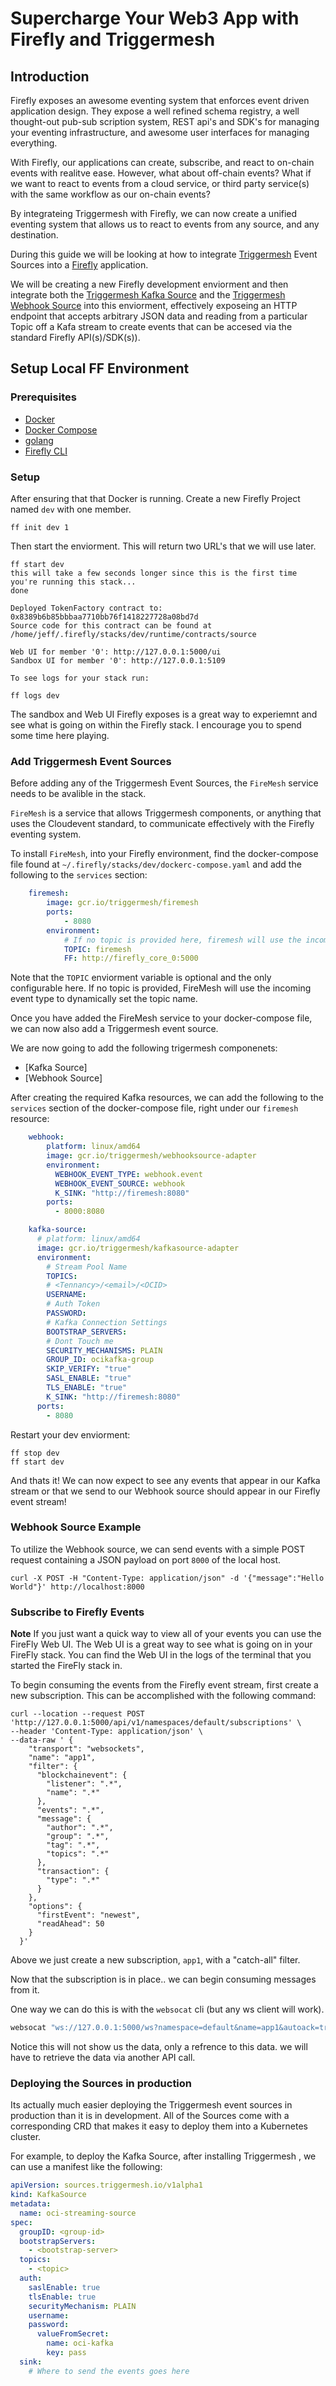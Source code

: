 # Supercharge Your Web3 App with Firefly and Triggermesh

## Introduction

Firefly exposes an awesome eventing system that enforces event driven application design. They expose a well refined schema registry, a well thought-out pub-sub scription system, REST api's and SDK's for managing your eventing infrastructure, and awesome user interfaces for managing everything.

With Firefly, our applications can create, subscribe, and react to on-chain events with realitve ease. However, what about off-chain events? What if we want to react to events from a cloud service, or third party service(s) with the same workflow as our on-chain events?

By integrateing Triggermesh with Firefly, we can now create a unified eventing system that allows us to react to events from any source, and any destination.

During this guide we will be looking at how to integrate [Triggermesh](https://www.triggermesh.com/) Event Sources into a  [Firefly](https://hyperledger.github.io/firefly/overview/) application.

We will be creating a new Firefly development enviorment and then integrate both the [Triggermesh Kafka Source]() and the
[Triggermesh Webhook Source]() into this enviorment, effectively exposeing an HTTP endpoint that accepts arbitrary JSON data and reading from a particular Topic off a Kafa stream to create events that can be accesed via the standard Firefly API(s)/SDK(s)).


## Setup Local FF Environment
### Prerequisites

* [Docker](https://docs.docker.com/get-docker/)
* [Docker Compose](https://docs.docker.com/compose/install/)
* [golang](https://golang.org/doc/install)
* [Firefly CLI](https://hyperledger.github.io/firefly/gettingstarted/firefly_cli.html)

### Setup

After ensuring that that Docker is running. Create a new Firefly Project named `dev` with one member.

```
ff init dev 1
```

Then start the enviorment. This will return two URL's that we will use later.

```
ff start dev
this will take a few seconds longer since this is the first time you're running this stack...
done

Deployed TokenFactory contract to: 0x8389b6b85bbbaa7710bb76f1418227728a08bd7d
Source code for this contract can be found at /home/jeff/.firefly/stacks/dev/runtime/contracts/source

Web UI for member '0': http://127.0.0.1:5000/ui
Sandbox UI for member '0': http://127.0.0.1:5109

To see logs for your stack run:

ff logs dev

```

The sandbox and Web UI Firefly exposes is a great way to experiemnt and see what is going on within the Firefly stack. I encourage you to spend some time here playing.

### Add Triggermesh Event Sources

Before adding any of the Triggermesh Event Sources, the `FireMesh` service needs to be avalible in the stack.

`FireMesh` is a service that allows Triggermesh components, or anything that uses the Cloudevent standard, to communicate effectively with the Firefly eventing system.

To install `FireMesh`, into your Firefly environment, find the docker-compose file found at `~/.firefly/stacks/dev/dockerc-compose.yaml` and add the following to the `services` section:

```yaml
    firemesh:
        image: gcr.io/triggermesh/firemesh
        ports:
            - 8080
        environment:
            # If no topic is provided here, firemesh will use the incoming event type to dynamically set the topic name.
            TOPIC: firemesh
            FF: http://firefly_core_0:5000
```

Note that the `TOPIC` enviorment variable is optional and the only configurable here. If no topic is provided, FireMesh will use the incoming event type to dynamically set the topic name.


Once you have added the FireMesh service to your docker-compose file, we can now also add a Triggermesh event source.

We are now going to add the following trigermesh componenets:

- [Kafka Source]
- [Webhook Source]

After creating the required Kafka resources, we can add the following to the `services` section of the docker-compose file, right under our `firemesh` resource:

```yaml
    webhook:
        platform: linux/amd64
        image: gcr.io/triggermesh/webhooksource-adapter
        environment:
          WEBHOOK_EVENT_TYPE: webhook.event
          WEBHOOK_EVENT_SOURCE: webhook
          K_SINK: "http://firemesh:8080"
        ports:
          - 8000:8080

    kafka-source:
      # platform: linux/amd64
      image: gcr.io/triggermesh/kafkasource-adapter
      environment:
        # Stream Pool Name
        TOPICS:
        # <Tennancy>/<email>/<OCID>
        USERNAME:
        # Auth Token
        PASSWORD:
        # Kafka Connection Settings
        BOOTSTRAP_SERVERS:
        # Dont Touch me
        SECURITY_MECHANISMS: PLAIN
        GROUP_ID: ocikafka-group
        SKIP_VERIFY: "true"
        SASL_ENABLE: "true"
        TLS_ENABLE: "true"
        K_SINK: "http://firemesh:8080"
      ports:
        - 8080


```

Restart your dev enviorment:
```
ff stop dev
ff start dev
```


And thats it! We can now expect to see any events that appear in our Kafka stream or that we send to our Webhook source should appear in our Firefly event stream!

### Webhook Source Example

To utilize the Webhook source, we can send events with a simple POST request containing a JSON payload on port `8000` of the local host.

```
curl -X POST -H "Content-Type: application/json" -d '{"message":"Hello World"}' http://localhost:8000
```


### Subscribe to Firefly Events

**Note** If you just want a quick way to view all of your events you can use the FireFly Web UI. The Web UI is a great way to see what is going on in your FireFly stack. You can find the Web UI in the logs of the terminal that you started the FireFly stack in.

To begin consuming the events from the Firefly event stream, first create a new subscription. This can be accomplished with the following command:

```
curl --location --request POST 'http://127.0.0.1:5000/api/v1/namespaces/default/subscriptions' \
--header 'Content-Type: application/json' \
--data-raw ' {
	"transport": "websockets",
	"name": "app1",
	"filter": {
	  "blockchainevent": {
		"listener": ".*",
		"name": ".*"
	  },
	  "events": ".*",
	  "message": {
		"author": ".*",
		"group": ".*",
		"tag": ".*",
		"topics": ".*"
	  },
	  "transaction": {
		"type": ".*"
	  }
	},
	"options": {
	  "firstEvent": "newest",
	  "readAhead": 50
	}
  }'
```
Above we just create a new subscription, `app1`, with a "catch-all" filter.

Now that the subscription is in place.. we can begin consuming messages from it.


One way we can do this is with the `websocat` cli (but any ws client will work).

```bash
websocat "ws://127.0.0.1:5000/ws?namespace=default&name=app1&autoack=true"
```

Notice this will not show us the data, only a refrence to this data. we will have to retrieve the data
via another API call.

### Deploying the Sources in production

Its actually much easier deploying the Triggermesh event sources in production than it is in development. All of the Sources come with a corresponding CRD that makes it easy to deploy them into a Kubernetes cluster.

For example, to deploy the Kafka Source, after installing Triggermesh , we can use a manifest like the following:

```yaml
apiVersion: sources.triggermesh.io/v1alpha1
kind: KafkaSource
metadata:
  name: oci-streaming-source
spec:
  groupID: <group-id>
  bootstrapServers:
    - <bootstrap-server>
  topics:
    - <topic>
  auth:
    saslEnable: true
    tlsEnable: true
    securityMechanism: PLAIN
    username:
    password:
      valueFromSecret:
        name: oci-kafka
        key: pass
  sink:
	# Where to send the events goes here
```


<!--
### Leveraging Other Triggermesh Sources

The Triggermesh project has a number of other event sources that can be used to integrate with Firefly. The process for deploying the sources in production is well documented in the Triggermesh [documentation](docs.triggermesh.io). However, they are not documented to be deployed in this mannor. So in order to deploy them in this mannor, you need to know what the expected enviorment variables are for each one.  -->
